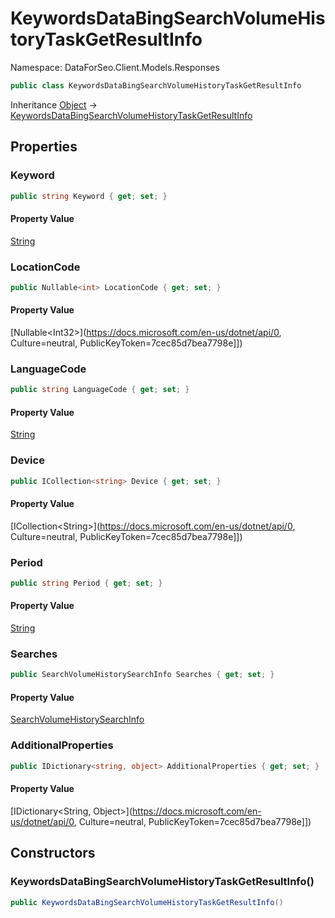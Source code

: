# KeywordsDataBingSearchVolumeHistoryTaskGetResultInfo

Namespace: DataForSeo.Client.Models.Responses

```csharp
public class KeywordsDataBingSearchVolumeHistoryTaskGetResultInfo
```

Inheritance [Object](https://docs.microsoft.com/en-us/dotnet/api/Object) → [KeywordsDataBingSearchVolumeHistoryTaskGetResultInfo](./KeywordsDataBingSearchVolumeHistoryTaskGetResultInfo.md)

## Properties

### **Keyword**

```csharp
public string Keyword { get; set; }
```

#### Property Value

[String](https://docs.microsoft.com/en-us/dotnet/api/String)<br>

### **LocationCode**

```csharp
public Nullable<int> LocationCode { get; set; }
```

#### Property Value

[Nullable&lt;Int32&gt;](https://docs.microsoft.com/en-us/dotnet/api/0, Culture=neutral, PublicKeyToken=7cec85d7bea7798e]])<br>

### **LanguageCode**

```csharp
public string LanguageCode { get; set; }
```

#### Property Value

[String](https://docs.microsoft.com/en-us/dotnet/api/String)<br>

### **Device**

```csharp
public ICollection<string> Device { get; set; }
```

#### Property Value

[ICollection&lt;String&gt;](https://docs.microsoft.com/en-us/dotnet/api/0, Culture=neutral, PublicKeyToken=7cec85d7bea7798e]])<br>

### **Period**

```csharp
public string Period { get; set; }
```

#### Property Value

[String](https://docs.microsoft.com/en-us/dotnet/api/String)<br>

### **Searches**

```csharp
public SearchVolumeHistorySearchInfo Searches { get; set; }
```

#### Property Value

[SearchVolumeHistorySearchInfo](./SearchVolumeHistorySearchInfo.md)<br>

### **AdditionalProperties**

```csharp
public IDictionary<string, object> AdditionalProperties { get; set; }
```

#### Property Value

[IDictionary&lt;String, Object&gt;](https://docs.microsoft.com/en-us/dotnet/api/0, Culture=neutral, PublicKeyToken=7cec85d7bea7798e]])<br>

## Constructors

### **KeywordsDataBingSearchVolumeHistoryTaskGetResultInfo()**

```csharp
public KeywordsDataBingSearchVolumeHistoryTaskGetResultInfo()
```
